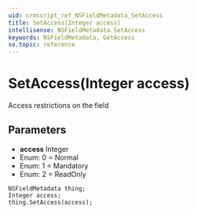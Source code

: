 ```yaml
---
uid: crmscript_ref_NSFieldMetadata_SetAccess
title: SetAccess(Integer access)
intellisense: NSFieldMetadata.SetAccess
keywords: NSFieldMetadata, GetAccess
so.topic: reference
---
```


# SetAccess(Integer access)

Access restrictions on the field

## Parameters

* **access** Integer
* Enum: 0 = Normal
* Enum: 1 = Mandatory
* Enum: 2 = ReadOnly

```crmscript
NSFieldMetadata thing;
Integer access;
thing.SetAccess(access);
```

